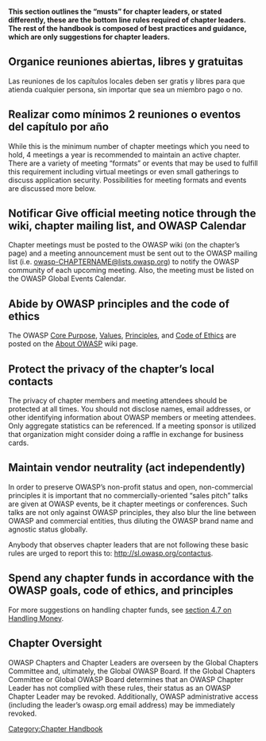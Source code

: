 **This section outlines the “musts” for chapter leaders, or stated
differently, these are the bottom line rules required of chapter
leaders. The rest of the handbook is composed of best practices and
guidance, which are only suggestions for chapter leaders.**

## Organice reuniones abiertas, libres y gratuitas

Las reuniones de los capítulos locales deben ser gratis y libres para
que atienda cualquier persona, sin importar que sea un miembro pago o
no.

## Realizar como mínimos 2 reuniones o eventos del capítulo por año

While this is the minimum number of chapter meetings which you need to
hold, 4 meetings a year is recommended to maintain an active chapter.
There are a variety of meeting “formats” or events that may be used to
fulfill this requirement including virtual meetings or even small
gatherings to discuss application security. Possibilities for meeting
formats and events are discussed more below.

## Notificar Give official meeting notice through the wiki, chapter mailing list, and OWASP Calendar

Chapter meetings must be posted to the OWASP wiki (on the chapter’s
page) and a meeting announcement must be sent out to the OWASP mailing
list (i.e. owasp-CHAPTERNAME@lists.owasp.org) to notify the OWASP
community of each upcoming meeting. Also, the meeting must be listed on
the OWASP Global Events Calendar.

## Abide by OWASP principles and the code of ethics

The OWASP [Core Purpose](About_OWASP#Core_Purpose "wikilink"),
[Values](About_OWASP#Core_Values "wikilink"),
[Principles](About_OWASP#Principles "wikilink"), and [Code of
Ethics](About_OWASP#Code_of_Ethics "wikilink") are posted on the [About
OWASP](About_OWASP "wikilink") wiki page.

## Protect the privacy of the chapter’s local contacts

The privacy of chapter members and meeting attendees should be protected
at all times. You should not disclose names, email addresses, or other
identifying information about OWASP members or meeting attendees. Only
aggregate statistics can be referenced. If a meeting sponsor is utilized
that organization might consider doing a raffle in exchange for business
cards.

## Maintain vendor neutrality (act independently)

In order to preserve OWASP’s non-profit status and open, non-commercial
principles it is important that no commercially-oriented “sales pitch”
talks are given at OWASP events, be it chapter meetings or conferences.
Such talks are not only against OWASP principles, they also blur the
line between OWASP and commercial entities, thus diluting the OWASP
brand name and agnostic status globally.

Anybody that observes chapter leaders that are not following these basic
rules are urged to report this to: <http://sl.owasp.org/contactus>.

## Spend any chapter funds in accordance with the OWASP goals, code of ethics, and principles

For more suggestions on handling chapter funds, see [section 4.7 on
Handling
Money](Chapter_Handbook/Chapter_4:_Chapter_Administration#Handling_Money "wikilink").

## Chapter Oversight

OWASP Chapters and Chapter Leaders are overseen by the Global Chapters
Committee and, ultimately, the Global OWASP Board. If the Global
Chapters Committee or Global OWASP Board determines that an OWASP
Chapter Leader has not complied with these rules, their status as an
OWASP Chapter Leader may be revoked. Additionally, OWASP administrative
access (including the leader’s owasp.org email address) may be
immediately revoked.

[Category:Chapter Handbook](Category:Chapter_Handbook "wikilink")